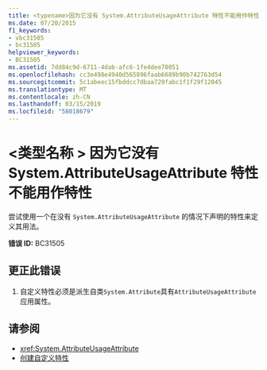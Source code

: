 ```yaml
---
title: <typename>因为它没有 System.AttributeUsageAttribute 特性不能用作特性
ms.date: 07/20/2015
f1_keywords:
- vbc31505
- bc31505
helpviewer_keywords:
- BC31505
ms.assetid: 7dd84c9d-6711-4dab-afc6-1fe4dee78051
ms.openlocfilehash: cc3e498e4940d565896faab6689b90b742763d54
ms.sourcegitcommit: 5c1abeec15fbddcc7dbaa729fabc1f1f29f12045
ms.translationtype: MT
ms.contentlocale: zh-CN
ms.lasthandoff: 03/15/2019
ms.locfileid: "58018679"
---
```

# <a name="typename-cannot-be-used-as-an-attribute-because-it-does-not-have-a-systemattributeusageattribute-attribute"></a>\<类型名称 > 因为它没有 System.AttributeUsageAttribute 特性不能用作特性
尝试使用一个在没有 `System.AttributeUsageAttribute` 的情况下声明的特性来定义其用法。  
  
 **错误 ID:** BC31505  
  
## <a name="to-correct-this-error"></a>更正此错误  
  
1.  自定义特性必须是派生自类`System.Attribute`具有`AttributeUsageAttribute`应用属性。  
  
## <a name="see-also"></a>请参阅

- <xref:System.AttributeUsageAttribute>
- [创建自定义特性](~/docs/visual-basic/programming-guide/concepts/attributes/creating-custom-attributes.md)
